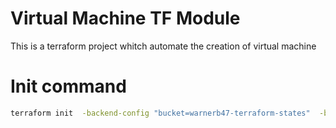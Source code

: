 # Virtual Machine TF Module
This is a terraform project whitch automate the creation of virtual machine

# Init command
```bash
terraform init  -backend-config "bucket=warnerb47-terraform-states"  -backend-config "region=us-east-2"  -backend-config "key=dummy-project/vm-tf-module/terraform.tfstate"
```